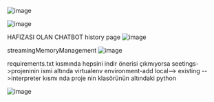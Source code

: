 
![image](https://github.com/user-attachments/assets/3bbf5cc2-9c26-477a-9b80-1ddc4b9d80ab)


![image](https://github.com/user-attachments/assets/23c05b8b-71bd-487c-ad73-9e022f941682)

HAFIZASI OLAN CHATBOT
history page 
![image](https://github.com/user-attachments/assets/e5db7302-cdb8-4e7b-a8d9-06595ec96343)


streamingMemoryManagement
![image](https://github.com/user-attachments/assets/fa43889c-c63c-470b-a40d-cae7ebbdec41)

requirements.txt kısmında hepsini indir önerisi çıkmıyorsa 
seetings->projeninin ismi altında virtualenv environment-add local--> existing -->interpreter kısmı nda proje nin  klasörünün altındaki python 

![image](https://github.com/user-attachments/assets/0bd116f6-20ec-4f9f-82c7-6ada8ed78961)



